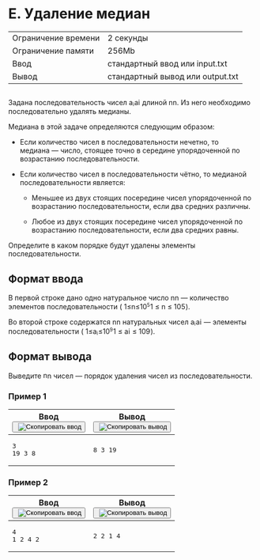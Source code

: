 <div class="problem__statement text" data-bem="{&quot;problem__statement&quot;:{}}">
<div class="problem-statement"><div class="header"><h1 class="title">E. Удаление медиан</h1><table><tbody><tr class="time-limit"><td class="property-title">Ограничение времени</td><td>2&nbsp;секунды</td></tr><tr class="memory-limit"><td class="property-title">Ограничение памяти</td><td>256Mb</td></tr><tr class="input-file"><td class="property-title">Ввод</td><td colspan="1">стандартный ввод или input.txt</td></tr><tr class="output-file"><td class="property-title">Вывод</td><td colspan="1">стандартный вывод или output.txt</td></tr></tbody></table></div><h2></h2><div class="legend"><p>Задана последовательность чисел <span class="math inline"><span class="katex"><span class="katex-mathml">
    <span class="MathJax_Preview" style="color: inherit; display: none;"></span><span id="MathJax-Element-1-Frame" class="mjx-chtml MathJax_CHTML" tabindex="0" style="font-size: 99%;"><span id="MJXc-Node-1" class="mjx-math"><span id="MJXc-Node-2" class="mjx-mrow"><span id="MJXc-Node-3" class="mjx-semantics"><span id="MJXc-Node-4" class="mjx-mrow"><span id="MJXc-Node-5" class="mjx-msub"><span class="mjx-base"><span id="MJXc-Node-6" class="mjx-mi"><span class="mjx-char MJXc-TeX-math-I" style="padding-top: 0.241em; padding-bottom: 0.301em;">a</span></span></span><span class="mjx-sub" style="font-size: 70.7%; vertical-align: -0.212em; padding-right: 0.071em;"><span id="MJXc-Node-7" class="mjx-mi" style=""><span class="mjx-char MJXc-TeX-math-I" style="padding-top: 0.42em; padding-bottom: 0.301em;">i</span></span></span></span></span></span></span></span></span><script type="math/mml" id="MathJax-Element-1"><math xmlns="http://www.w3.org/1998/Math/MathML">
     <semantics>
      <mrow>
       <msub>
        <mi>
         a
        </mi>
        <mi>
         i
        </mi>
       </msub>
      </mrow>
      <annotation encoding="application/x-tex">
       a_i
      </annotation>
     </semantics>
    </math></script></span><span class="katex-html" aria-hidden="true"><span class="base"><span class="strut" style="height:0.5806em;vertical-align:-0.15em;"></span><span class="mord"><span class="mord mathnormal">a</span><span class="msupsub"><span class="vlist-t vlist-t2"><span class="vlist-r"><span class="vlist" style="height:0.3117em;"><span style="top:-2.55em;margin-left:0em;margin-right:0.05em;"><span class="pstrut" style="height:2.7em;"></span><span class="sizing reset-size6 size3 mtight"><span class="mord mathnormal mtight">i</span></span></span></span><span class="vlist-s">​</span></span><span class="vlist-r"><span class="vlist" style="height:0.15em;"><span></span></span></span></span></span></span></span></span></span></span> длиной <span class="math inline"><span class="katex"><span class="katex-mathml">
    <span class="MathJax_Preview" style="color: inherit; display: none;"></span><span id="MathJax-Element-2-Frame" class="mjx-chtml MathJax_CHTML" tabindex="0" style="font-size: 99%;"><span id="MJXc-Node-8" class="mjx-math"><span id="MJXc-Node-9" class="mjx-mrow"><span id="MJXc-Node-10" class="mjx-semantics"><span id="MJXc-Node-11" class="mjx-mrow"><span id="MJXc-Node-12" class="mjx-mi"><span class="mjx-char MJXc-TeX-math-I" style="padding-top: 0.241em; padding-bottom: 0.301em;">n</span></span></span></span></span></span></span><script type="math/mml" id="MathJax-Element-2"><math xmlns="http://www.w3.org/1998/Math/MathML">
     <semantics>
      <mrow>
       <mi>
        n
       </mi>
      </mrow>
      <annotation encoding="application/x-tex">
       n
      </annotation>
     </semantics>
    </math></script></span><span class="katex-html" aria-hidden="true"><span class="base"><span class="strut" style="height:0.4306em;"></span><span class="mord mathnormal">n</span></span></span></span></span>. Из него необходимо последовательно удалять медианы.</p> 
<p>Медиана в этой задаче определяются следующим образом:</p> 
<ul> 
 <li><p>Если количество чисел в последовательности нечетно, то медиана&nbsp;— число, стоящее точно в середине упорядоченной по возрастанию последовательности.</p></li> 
 <li><p>Если количество чисел в последовательности чётно, то медианой последовательности является:</p> 
  <ul> 
   <li><p>Меньшее из двух стоящих посередине чисел упорядоченной по возрастанию последовательности, если два средних различны.</p></li> 
   <li><p>Любое из двух стоящих посередине чисел упорядоченной по возрастанию последовательности, если два средних равны.</p></li> 
  </ul></li> 
</ul> 
<p>Определите в каком порядке будут удалены элементы последовательности.</p></div><h2>Формат ввода</h2><div class="input-specification"><p>В первой строке дано одно натуральное число <span class="math inline"><span class="katex"><span class="katex-mathml">
    <span class="MathJax_Preview" style="color: inherit; display: none;"></span><span id="MathJax-Element-3-Frame" class="mjx-chtml MathJax_CHTML" tabindex="0" style="font-size: 99%;"><span id="MJXc-Node-13" class="mjx-math"><span id="MJXc-Node-14" class="mjx-mrow"><span id="MJXc-Node-15" class="mjx-semantics"><span id="MJXc-Node-16" class="mjx-mrow"><span id="MJXc-Node-17" class="mjx-mi"><span class="mjx-char MJXc-TeX-math-I" style="padding-top: 0.241em; padding-bottom: 0.301em;">n</span></span></span></span></span></span></span><script type="math/mml" id="MathJax-Element-3"><math xmlns="http://www.w3.org/1998/Math/MathML">
     <semantics>
      <mrow>
       <mi>
        n
       </mi>
      </mrow>
      <annotation encoding="application/x-tex">
       n
      </annotation>
     </semantics>
    </math></script></span><span class="katex-html" aria-hidden="true"><span class="base"><span class="strut" style="height:0.4306em;"></span><span class="mord mathnormal">n</span></span></span></span></span>&nbsp;— количество элементов последовательности (<span class="math inline"><span class="katex"><span class="katex-mathml">
    <span class="MathJax_Preview" style="color: inherit; display: none;"></span><span id="MathJax-Element-4-Frame" class="mjx-chtml MathJax_CHTML" tabindex="0" style="font-size: 99%;"><span id="MJXc-Node-18" class="mjx-math"><span id="MJXc-Node-19" class="mjx-mrow"><span id="MJXc-Node-20" class="mjx-semantics"><span id="MJXc-Node-21" class="mjx-mrow"><span id="MJXc-Node-22" class="mjx-mn"><span class="mjx-char MJXc-TeX-main-R" style="padding-top: 0.361em; padding-bottom: 0.361em;">1</span></span><span id="MJXc-Node-23" class="mjx-mo MJXc-space3"><span class="mjx-char MJXc-TeX-main-R" style="padding-top: 0.361em; padding-bottom: 0.48em;">≤</span></span><span id="MJXc-Node-24" class="mjx-mi MJXc-space3"><span class="mjx-char MJXc-TeX-math-I" style="padding-top: 0.241em; padding-bottom: 0.301em;">n</span></span><span id="MJXc-Node-25" class="mjx-mo MJXc-space3"><span class="mjx-char MJXc-TeX-main-R" style="padding-top: 0.361em; padding-bottom: 0.48em;">≤</span></span><span id="MJXc-Node-26" class="mjx-mn MJXc-space3"><span class="mjx-char MJXc-TeX-main-R" style="padding-top: 0.361em; padding-bottom: 0.361em;">1</span></span><span id="MJXc-Node-27" class="mjx-msup"><span class="mjx-base"><span id="MJXc-Node-28" class="mjx-mn"><span class="mjx-char MJXc-TeX-main-R" style="padding-top: 0.361em; padding-bottom: 0.361em;">0</span></span></span><span class="mjx-sup" style="font-size: 70.7%; vertical-align: 0.591em; padding-left: 0px; padding-right: 0.071em;"><span id="MJXc-Node-29" class="mjx-mn" style=""><span class="mjx-char MJXc-TeX-main-R" style="padding-top: 0.361em; padding-bottom: 0.361em;">5</span></span></span></span></span></span></span></span></span><script type="math/mml" id="MathJax-Element-4"><math xmlns="http://www.w3.org/1998/Math/MathML">
     <semantics>
      <mrow>
       <mn>
        1
       </mn>
       <mo>
        ≤
       </mo>
       <mi>
        n
       </mi>
       <mo>
        ≤
       </mo>
       <mn>
        1
       </mn>
       <msup>
        <mn>
         0
        </mn>
        <mn>
         5
        </mn>
       </msup>
      </mrow>
      <annotation encoding="application/x-tex">
       1 \le n \le 10^5
      </annotation>
     </semantics>
    </math></script></span><span class="katex-html" aria-hidden="true"><span class="base"><span class="strut" style="height:0.7804em;vertical-align:-0.136em;"></span><span class="mord">1</span><span class="mspace" style="margin-right:0.2778em;"></span><span class="mrel">≤</span><span class="mspace" style="margin-right:0.2778em;"></span></span><span class="base"><span class="strut" style="height:0.7719em;vertical-align:-0.136em;"></span><span class="mord mathnormal">n</span><span class="mspace" style="margin-right:0.2778em;"></span><span class="mrel">≤</span><span class="mspace" style="margin-right:0.2778em;"></span></span><span class="base"><span class="strut" style="height:0.8141em;"></span><span class="mord">1</span><span class="mord"><span class="mord">0</span><span class="msupsub"><span class="vlist-t"><span class="vlist-r"><span class="vlist" style="height:0.8141em;"><span style="top:-3.063em;margin-right:0.05em;"><span class="pstrut" style="height:2.7em;"></span><span class="sizing reset-size6 size3 mtight"><span class="mord mtight">5</span></span></span></span></span></span></span></span></span></span></span></span>).</p> 
<p>Во второй строке содержатся <span class="math inline"><span class="katex"><span class="katex-mathml">
    <span class="MathJax_Preview" style="color: inherit; display: none;"></span><span id="MathJax-Element-5-Frame" class="mjx-chtml MathJax_CHTML" tabindex="0" style="font-size: 99%;"><span id="MJXc-Node-30" class="mjx-math"><span id="MJXc-Node-31" class="mjx-mrow"><span id="MJXc-Node-32" class="mjx-semantics"><span id="MJXc-Node-33" class="mjx-mrow"><span id="MJXc-Node-34" class="mjx-mi"><span class="mjx-char MJXc-TeX-math-I" style="padding-top: 0.241em; padding-bottom: 0.301em;">n</span></span></span></span></span></span></span><script type="math/mml" id="MathJax-Element-5"><math xmlns="http://www.w3.org/1998/Math/MathML">
     <semantics>
      <mrow>
       <mi>
        n
       </mi>
      </mrow>
      <annotation encoding="application/x-tex">
       n
      </annotation>
     </semantics>
    </math></script></span><span class="katex-html" aria-hidden="true"><span class="base"><span class="strut" style="height:0.4306em;"></span><span class="mord mathnormal">n</span></span></span></span></span> натуральных чисел <span class="math inline"><span class="katex"><span class="katex-mathml">
    <span class="MathJax_Preview" style="color: inherit; display: none;"></span><span id="MathJax-Element-6-Frame" class="mjx-chtml MathJax_CHTML" tabindex="0" style="font-size: 99%;"><span id="MJXc-Node-35" class="mjx-math"><span id="MJXc-Node-36" class="mjx-mrow"><span id="MJXc-Node-37" class="mjx-semantics"><span id="MJXc-Node-38" class="mjx-mrow"><span id="MJXc-Node-39" class="mjx-msub"><span class="mjx-base"><span id="MJXc-Node-40" class="mjx-mi"><span class="mjx-char MJXc-TeX-math-I" style="padding-top: 0.241em; padding-bottom: 0.301em;">a</span></span></span><span class="mjx-sub" style="font-size: 70.7%; vertical-align: -0.212em; padding-right: 0.071em;"><span id="MJXc-Node-41" class="mjx-mi" style=""><span class="mjx-char MJXc-TeX-math-I" style="padding-top: 0.42em; padding-bottom: 0.301em;">i</span></span></span></span></span></span></span></span></span><script type="math/mml" id="MathJax-Element-6"><math xmlns="http://www.w3.org/1998/Math/MathML">
     <semantics>
      <mrow>
       <msub>
        <mi>
         a
        </mi>
        <mi>
         i
        </mi>
       </msub>
      </mrow>
      <annotation encoding="application/x-tex">
       a_i
      </annotation>
     </semantics>
    </math></script></span><span class="katex-html" aria-hidden="true"><span class="base"><span class="strut" style="height:0.5806em;vertical-align:-0.15em;"></span><span class="mord"><span class="mord mathnormal">a</span><span class="msupsub"><span class="vlist-t vlist-t2"><span class="vlist-r"><span class="vlist" style="height:0.3117em;"><span style="top:-2.55em;margin-left:0em;margin-right:0.05em;"><span class="pstrut" style="height:2.7em;"></span><span class="sizing reset-size6 size3 mtight"><span class="mord mathnormal mtight">i</span></span></span></span><span class="vlist-s">​</span></span><span class="vlist-r"><span class="vlist" style="height:0.15em;"><span></span></span></span></span></span></span></span></span></span></span>&nbsp;— элементы последовательности (<span class="math inline"><span class="katex"><span class="katex-mathml">
    <span class="MathJax_Preview" style="color: inherit; display: none;"></span><span id="MathJax-Element-7-Frame" class="mjx-chtml MathJax_CHTML" tabindex="0" style="font-size: 99%;"><span id="MJXc-Node-42" class="mjx-math"><span id="MJXc-Node-43" class="mjx-mrow"><span id="MJXc-Node-44" class="mjx-semantics"><span id="MJXc-Node-45" class="mjx-mrow"><span id="MJXc-Node-46" class="mjx-mn"><span class="mjx-char MJXc-TeX-main-R" style="padding-top: 0.361em; padding-bottom: 0.361em;">1</span></span><span id="MJXc-Node-47" class="mjx-mo MJXc-space3"><span class="mjx-char MJXc-TeX-main-R" style="padding-top: 0.361em; padding-bottom: 0.48em;">≤</span></span><span id="MJXc-Node-48" class="mjx-msub MJXc-space3"><span class="mjx-base"><span id="MJXc-Node-49" class="mjx-mi"><span class="mjx-char MJXc-TeX-math-I" style="padding-top: 0.241em; padding-bottom: 0.301em;">a</span></span></span><span class="mjx-sub" style="font-size: 70.7%; vertical-align: -0.212em; padding-right: 0.071em;"><span id="MJXc-Node-50" class="mjx-mi" style=""><span class="mjx-char MJXc-TeX-math-I" style="padding-top: 0.42em; padding-bottom: 0.301em;">i</span></span></span></span><span id="MJXc-Node-51" class="mjx-mo MJXc-space3"><span class="mjx-char MJXc-TeX-main-R" style="padding-top: 0.361em; padding-bottom: 0.48em;">≤</span></span><span id="MJXc-Node-52" class="mjx-mn MJXc-space3"><span class="mjx-char MJXc-TeX-main-R" style="padding-top: 0.361em; padding-bottom: 0.361em;">1</span></span><span id="MJXc-Node-53" class="mjx-msup"><span class="mjx-base"><span id="MJXc-Node-54" class="mjx-mn"><span class="mjx-char MJXc-TeX-main-R" style="padding-top: 0.361em; padding-bottom: 0.361em;">0</span></span></span><span class="mjx-sup" style="font-size: 70.7%; vertical-align: 0.591em; padding-left: 0px; padding-right: 0.071em;"><span id="MJXc-Node-55" class="mjx-mn" style=""><span class="mjx-char MJXc-TeX-main-R" style="padding-top: 0.361em; padding-bottom: 0.361em;">9</span></span></span></span></span></span></span></span></span><script type="math/mml" id="MathJax-Element-7"><math xmlns="http://www.w3.org/1998/Math/MathML">
     <semantics>
      <mrow>
       <mn>
        1
       </mn>
       <mo>
        ≤
       </mo>
       <msub>
        <mi>
         a
        </mi>
        <mi>
         i
        </mi>
       </msub>
       <mo>
        ≤
       </mo>
       <mn>
        1
       </mn>
       <msup>
        <mn>
         0
        </mn>
        <mn>
         9
        </mn>
       </msup>
      </mrow>
      <annotation encoding="application/x-tex">
       1 \le a_i \le 10^9
      </annotation>
     </semantics>
    </math></script></span><span class="katex-html" aria-hidden="true"><span class="base"><span class="strut" style="height:0.7804em;vertical-align:-0.136em;"></span><span class="mord">1</span><span class="mspace" style="margin-right:0.2778em;"></span><span class="mrel">≤</span><span class="mspace" style="margin-right:0.2778em;"></span></span><span class="base"><span class="strut" style="height:0.786em;vertical-align:-0.15em;"></span><span class="mord"><span class="mord mathnormal">a</span><span class="msupsub"><span class="vlist-t vlist-t2"><span class="vlist-r"><span class="vlist" style="height:0.3117em;"><span style="top:-2.55em;margin-left:0em;margin-right:0.05em;"><span class="pstrut" style="height:2.7em;"></span><span class="sizing reset-size6 size3 mtight"><span class="mord mathnormal mtight">i</span></span></span></span><span class="vlist-s">​</span></span><span class="vlist-r"><span class="vlist" style="height:0.15em;"><span></span></span></span></span></span></span><span class="mspace" style="margin-right:0.2778em;"></span><span class="mrel">≤</span><span class="mspace" style="margin-right:0.2778em;"></span></span><span class="base"><span class="strut" style="height:0.8141em;"></span><span class="mord">1</span><span class="mord"><span class="mord">0</span><span class="msupsub"><span class="vlist-t"><span class="vlist-r"><span class="vlist" style="height:0.8141em;"><span style="top:-3.063em;margin-right:0.05em;"><span class="pstrut" style="height:2.7em;"></span><span class="sizing reset-size6 size3 mtight"><span class="mord mtight">9</span></span></span></span></span></span></span></span></span></span></span></span>).</p></div><h2>Формат вывода</h2><div class="output-specification"><p>Выведите <span class="math inline"><span class="katex"><span class="katex-mathml">
    <span class="MathJax_Preview" style="color: inherit; display: none;"></span><span id="MathJax-Element-8-Frame" class="mjx-chtml MathJax_CHTML" tabindex="0" style="font-size: 99%;"><span id="MJXc-Node-56" class="mjx-math"><span id="MJXc-Node-57" class="mjx-mrow"><span id="MJXc-Node-58" class="mjx-semantics"><span id="MJXc-Node-59" class="mjx-mrow"><span id="MJXc-Node-60" class="mjx-mi"><span class="mjx-char MJXc-TeX-math-I" style="padding-top: 0.241em; padding-bottom: 0.301em;">n</span></span></span></span></span></span></span><script type="math/mml" id="MathJax-Element-8"><math xmlns="http://www.w3.org/1998/Math/MathML">
     <semantics>
      <mrow>
       <mi>
        n
       </mi>
      </mrow>
      <annotation encoding="application/x-tex">
       n
      </annotation>
     </semantics>
    </math></script></span><span class="katex-html" aria-hidden="true"><span class="base"><span class="strut" style="height:0.4306em;"></span><span class="mord mathnormal">n</span></span></span></span></span> чисел&nbsp;— порядок удаления чисел из последовательности.</p></div><h3>Пример 1</h3><table class="sample-tests"><thead><tr><th>Ввод<div class="problem__copy-sample"><button class="button button_theme_pseudo button_size_s button_only-icon_yes problem__copy-button problem__copy-button_type_input i-bem" data-bem="{&quot;button&quot;:{}}" role="button" type="button" title="Скопировать ввод"><span class="button__text">&nbsp;<img class="image button__icon button__icon_role_copy" src="//yastatic.net/lego/_/La6qi18Z8LwgnZdsAr1qy1GwCwo.gif" alt="Скопировать ввод"></span></button></div></th><th>Вывод<div class="problem__copy-sample"><button class="button button_theme_pseudo button_size_s button_only-icon_yes problem__copy-button problem__copy-button_type_output i-bem" data-bem="{&quot;button&quot;:{}}" role="button" type="button" title="Скопировать вывод"><span class="button__text">&nbsp;<img class="image button__icon button__icon_role_copy" src="//yastatic.net/lego/_/La6qi18Z8LwgnZdsAr1qy1GwCwo.gif" alt="Скопировать вывод"></span></button></div></th></tr></thead><tbody><tr><td><pre>3
19 3 8
</pre></td><td><pre>8 3 19 
</pre></td></tr></tbody></table><h3>Пример 2</h3><table class="sample-tests"><thead><tr><th>Ввод<div class="problem__copy-sample"><button class="button button_theme_pseudo button_size_s button_only-icon_yes problem__copy-button problem__copy-button_type_input i-bem" data-bem="{&quot;button&quot;:{}}" role="button" type="button" title="Скопировать ввод"><span class="button__text">&nbsp;<img class="image button__icon button__icon_role_copy" src="//yastatic.net/lego/_/La6qi18Z8LwgnZdsAr1qy1GwCwo.gif" alt="Скопировать ввод"></span></button></div></th><th>Вывод<div class="problem__copy-sample"><button class="button button_theme_pseudo button_size_s button_only-icon_yes problem__copy-button problem__copy-button_type_output i-bem" data-bem="{&quot;button&quot;:{}}" role="button" type="button" title="Скопировать вывод"><span class="button__text">&nbsp;<img class="image button__icon button__icon_role_copy" src="//yastatic.net/lego/_/La6qi18Z8LwgnZdsAr1qy1GwCwo.gif" alt="Скопировать вывод"></span></button></div></th></tr></thead><tbody><tr><td><pre>4
1 2 4 2
</pre></td><td><pre>2 2 1 4 
</pre></td></tr></tbody></table></div></div>